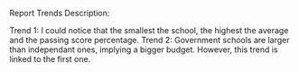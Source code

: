 Report Trends Description:

Trend 1: I could notice that the smallest the school, the highest the average and the passing score percentage.
Trend 2: Government schools are larger than independant ones, implying a bigger budget. However, this trend is linked to the first one.